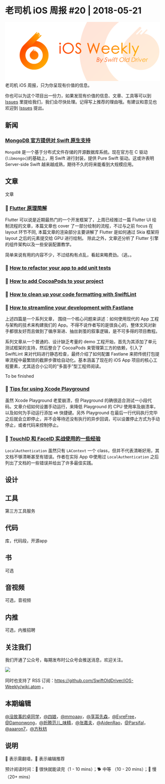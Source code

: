# 老司机 iOS 周报 #20 | 2018-05-21

![ios-weekly](../assets/ios-weekly.png)
老司机 iOS 周报，只为你呈现有价值的信息。

你也可以为这个项目出一份力，如果发现有价值的信息、文章、工具等可以到 [Issues](https://github.com/SwiftOldDriver/iOS-Weekly/issues) 里提给我们，我们会尽快处理。记得写上推荐的理由哦。有建议和意见也欢迎到 [Issues](https://github.com/SwiftOldDriver/iOS-Weekly/issues) 提出。

## 新闻

### [MongoDB 官方提供对 Swift 原生支持](https://github.com/mongodb/mongo-swift-driver)

`MongoDB` 是一个基于分布式文件存储的开源数据库系统。现在官方在 C 驱动(`libmongoc`)的基础上，用 Swift 进行封装，提供 Pure Swift 驱动。这或许表明 Server-side Swift 越来越成熟，期待不久的将来能看到大规模应用。


## 文章

文章

### 🐎 [Flutter 原理简解](https://mp.weixin.qq.com/s/CQQXD0TrlbaNWjoClIcDtw)

Flutter 可以说是近期最热门的一个开发框架了，上周已经推过一篇 Flutter UI 绘制流程的文章，本篇文章也 cover 了一部分绘制的流程，不过与之前 focus 在 layout 环节不同, 本篇文章的渲染部分主要讲解了 Flutter 是如何通过 Skia 框架将 layout 之后的元素提交给 GPU 进行绘制。 除此之外，文章还分析了 Flutter 引擎的组件架构以及一些安装配置教学。

简单来说有用的内容不少，不过结构有点乱，看起来略费劲。（逃。。

### 🐎 [How to refactor your app to add unit tests](https://www.hackingwithswift.com/articles/94/how-to-refactor-your-app-to-add-unit-tests)
### 🐎 [How to add CocoaPods to your project](https://www.hackingwithswift.com/articles/95/how-to-add-cocoapods-to-your-project)
### 🐎 [How to clean up your code formatting with SwiftLint](https://www.hackingwithswift.com/articles/97/how-to-clean-up-your-code-formatting-with-swiftlint)
### 🐎 [How to streamline your development with Fastlane](https://www.hackingwithswift.com/articles/98/how-to-streamline-your-development-with-fastlane)

上述四篇是一个系列文章， 围绕一个核心问题来讲述：如何使用现代的 App 工程与架构的技术来构建我们的 App。不得不说作者写的是很良心的，整体文风对新手都很友好而且做到了循序渐进、抽丝剥茧的叙事逻辑，是不可多得的项目教程。

系列文章从一个普通的、设计缺乏考量的 demo 工程开始，首先为其添加了单元测试框架的支持，然后整合了 CocoaPods 来管理第三方的依赖，引入了 SwiftLint 来对代码进行静态检查，最终介绍了如何配置 Fastlane 来把传统打包提审流程中最繁琐的截屏步骤给自动化。基本涵盖了现在的 iOS App 项目的核心工程要素，尤其适合小公司的“多面手”型工程师阅读。

To be finished

### 🐎 [Tips for using Xcode Playground](https://fluffy.es/xcode-playground-tips/)

虽然 Xcode Playground 老爱崩溃，但 Playground 的确很适合测试一小段代码。文章介绍如何设置手动运行，来降低 Playground 的 CPU 使用率及崩溃率，以及如何为手动运行添加 `⌘R` 快捷键。另外 Playground 在最后一行代码执行完毕之后就会立即停止，并不会等待还没有执行的异步回调，可以设置停止方式为手动停止，或者代码来控制停止。

### 🐢 [TouchID 和 FaceID 实战使用的一些经验](http://michael-brown.net/2018/touch-id-and-face-id-on-ios/)

`LocalAuthentication` 虽然只有 `LAContext` 一个 class，但并不代表清晰好用，其文档不够清晰甚至有错误。作者在实际 App 中使用过 `LocalAuthentication` 之后列出了文档的一些错误并给出了许多最佳实践。

## 设计

## 工具

第三方工具服务

## 代码

库，代码段，开源app

## 书

可选

## 音视频

可选，音视频

## 内推

可选，内推招聘

## 关注我们

我们开通了公众号，每期发布时公众号会推送消息，欢迎关注。

![](https://github.com/SwiftOldDriver/iOS-Weekly/blob/master/assets/qrcode_for_wechat.jpg?raw=true)

同时也支持了 RSS 订阅：https://github.com/SwiftOldDriver/iOS-Weekly/wiki.atom 。

## 本期编辑

[@没故事的卓同学](https://weibo.com/1926303682/profile)，[@四娘](https://kemchenj.github.io)，[@mmoaay](https://weibo.com/u/1302422271)，[@享耳先森](https://github.com/iblacksun)，[@EyreFree](https://weibo.com/eyrefree777)，[@Damonwong](https://weibo.com/damonone)，[@折腾范儿_味精](http://weibo.com/agvicking)，[@张嘉夫](https://weibo.com/2949394297)，[@AidenRao](https://weibo.com/AidenRao)，[@Parsifal](https://weibo.com/parsifalchang)，[@aaaron7](https://weibo.com/aaaron7)，[@方秋枋](https://weibo.com/100mango)

## 说明

🚧 表示需翻墙，🌟 表示编辑推荐

预计阅读时间：🐎 很快就能读完（1 - 10 mins）；🐕 中等 （10 - 20 mins）；🐢 慢（20+ mins）
